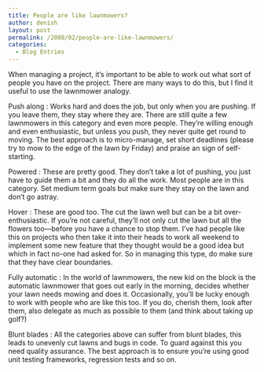 ```yaml
---
title: People are like lawnmowers?
author: denish
layout: post
permalink: /2008/02/people-are-like-lawnmowers/
categories:
  - Blog Entries
---
```

When managing a project, it&#8217;s important to be able to work out what sort of people you have on the project. There are many ways to do this, but I find it useful to use the lawnmower analogy.<!--more-->

Push along
:   Works hard and does the job, but only when you are pushing. If you leave them, they stay where they are. There are still quite a few lawnmowers in this category and even more people. They&#8217;re willing enough and even enthusiastic, but unless you push, they never quite get round to moving. The best approach is to micro-manage, set short deadlines (please try to mow to the edge of the lawn by Friday) and praise an sign of self-starting.

Powered
:   These are pretty good. They don&#8217;t take a lot of pushing, you just have to guide them a bit and they do all the work. Most people are in this category. Set medium term goals but make sure they stay on the lawn and don&#8217;t go astray.

Hover
:   These are good too. The cut the lawn well but can be a bit over-enthusiastic. If you&#8217;re not careful, they&#8217;ll not only cut the lawn but all the flowers too—before you have a chance to stop them. I&#8217;ve had people like this on projects who then take it into their heads to work all weekend to implement some new feature that they thought would be a good idea but which in fact no-one had asked for. So in managing this type, do make sure that they have clear boundaries.

Fully automatic
:   In the world of lawnmowers, the new kid on the block is the automatic lawnmower that goes out early in the morning, decides whether your lawn needs mowing and does it. Occasionally, you&#8217;ll be lucky enough to work with people who are like this too. If you do, cherish them, look after them, also delegate as much as possible to them (and think about taking up golf?)

Blunt blades
:   All the categories above can suffer from blunt blades, this leads to unevenly cut lawns and bugs in code. To guard against this you need quality assurance. The best approach is to ensure you&#8217;re using good unit testing frameworks, regression tests and so on.